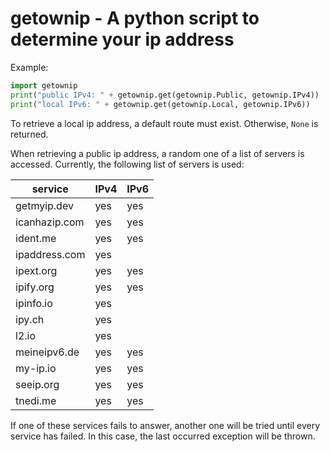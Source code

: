 # getownip - A python script to determine your ip address

Example:

```python
import getownip
print("public IPv4: " + getownip.get(getownip.Public, getownip.IPv4))
print("local IPv6: " + getownip.get(getownip.Local, getownip.IPv6))
```

To retrieve a local ip address, a default route must exist. Otherwise, `None` is returned.

When retrieving a public ip address, a random one of a list of servers is accessed.
Currently, the following list of servers is used:

| service       | IPv4 | IPv6 |
|---------------|------|------|
| getmyip.dev   |  yes |  yes |
| icanhazip.com |  yes |  yes |
| ident.me      |  yes |  yes |
| ipaddress.com |  yes |      |
| ipext.org     |  yes |  yes |
| ipify.org     |  yes |  yes |
| ipinfo.io     |  yes |      |
| ipy.ch        |  yes |      |
| l2.io         |  yes |      |
| meineipv6.de  |  yes |  yes |
| my-ip.io      |  yes |  yes |
| seeip.org     |  yes |  yes |
| tnedi.me      |  yes |  yes |

If one of these services fails to answer, another one will be tried until every service has failed.
In this case, the last occurred exception will be thrown.
